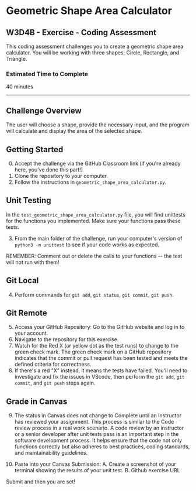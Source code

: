 # Geometric Shape Area Calculator

## W3D4B - Exercise - Coding Assessment

This coding assessment challenges you to create a geometric shape area calculator. You will be working with three shapes: Circle, Rectangle, and Triangle. 


### Estimated Time to Complete

40 minutes

---

## Challenge Overview

The user will choose a shape, provide the necessary input, and the program will calculate and display the area of the selected shape.


## Getting Started

0. Accept the challenge via the GitHub Classroom link (if you're already here, you've done this part!)
1. Clone the repository to your computer.
2. Follow the instructions in `geometric_shape_area_calculator.py`.

## Unit Testing

In the `test_geometric_shape_area_calculator.py` file, you will find unittests for the functions you implemented. Make sure your functions pass these tests.

3. From the main folder of the challenge, run your computer's version of `python3 -m unittest` to see if your code works as expected.

REMEMBER: Comment out or delete the calls to your functions -- the test will not run with them!

## Git Local

4. Perform commands for `git add`, `git status`, `git commit`, `git push`.

## Git Remote

5. Access your GitHub Repository: Go to the GitHub website and log in to your account.
6. Navigate to the repository for this exercise.
7. Watch for the Red X (or yellow dot as the test runs) to change to the green check mark. The green check mark on a GitHub repository indicates that the commit or pull request has been tested and meets the defined criteria for correctness.
8. If there's a red "X" instead, it means the tests have failed. You'll need to investigate and fix the issues in VScode, then perform the `git add`, `git commit`, and `git push` steps again.

## Grade in Canvas

9. The status in Canvas does not change to Complete until an Instructor has reviewed your assignment. This process is similar to the Code review process in a real work scenario. A code review by an instructor or a senior developer after unit tests pass is an important step in the software development process. It helps ensure that the code not only functions correctly but also adheres to best practices, coding standards, and maintainability guidelines.

10. Paste into your Canvas Submission: 
    A. Create a screenshot of your terminal showing the results of your unit test.
    B.  Github exercise URL

Submit and then you are set!
